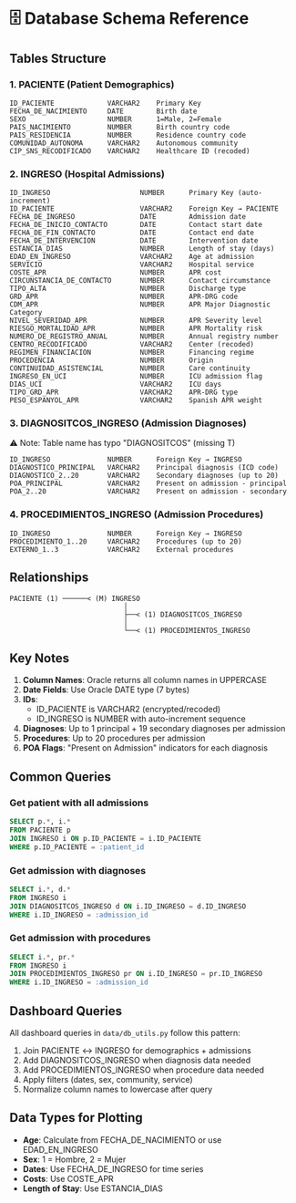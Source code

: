 # 🗄️ Database Schema Reference

## Tables Structure

### 1. PACIENTE (Patient Demographics)
```
ID_PACIENTE             VARCHAR2    Primary Key
FECHA_DE_NACIMIENTO     DATE        Birth date
SEXO                    NUMBER      1=Male, 2=Female
PAIS_NACIMIENTO         NUMBER      Birth country code
PAIS_RESIDENCIA         NUMBER      Residence country code
COMUNIDAD_AUTONOMA      VARCHAR2    Autonomous community
CIP_SNS_RECODIFICADO    VARCHAR2    Healthcare ID (recoded)
```

### 2. INGRESO (Hospital Admissions)
```
ID_INGRESO                      NUMBER      Primary Key (auto-increment)
ID_PACIENTE                     VARCHAR2    Foreign Key → PACIENTE
FECHA_DE_INGRESO                DATE        Admission date
FECHA_DE_INICIO_CONTACTO        DATE        Contact start date
FECHA_DE_FIN_CONTACTO           DATE        Contact end date
FECHA_DE_INTERVENCION           DATE        Intervention date
ESTANCIA_DIAS                   NUMBER      Length of stay (days)
EDAD_EN_INGRESO                 VARCHAR2    Age at admission
SERVICIO                        VARCHAR2    Hospital service
COSTE_APR                       NUMBER      APR cost
CIRCUNSTANCIA_DE_CONTACTO       NUMBER      Contact circumstance
TIPO_ALTA                       NUMBER      Discharge type
GRD_APR                         NUMBER      APR-DRG code
CDM_APR                         NUMBER      APR Major Diagnostic Category
NIVEL_SEVERIDAD_APR             NUMBER      APR Severity level
RIESGO_MORTALIDAD_APR           NUMBER      APR Mortality risk
NUMERO_DE_REGISTRO_ANUAL        NUMBER      Annual registry number
CENTRO_RECODIFICADO             VARCHAR2    Center (recoded)
REGIMEN_FINANCIACION            NUMBER      Financing regime
PROCEDENCIA                     NUMBER      Origin
CONTINUIDAD_ASISTENCIAL         NUMBER      Care continuity
INGRESO_EN_UCI                  NUMBER      ICU admission flag
DIAS_UCI                        VARCHAR2    ICU days
TIPO_GRD_APR                    VARCHAR2    APR-DRG type
PESO_ESPANYOL_APR               VARCHAR2    Spanish APR weight
```

### 3. DIAGNOSITCOS_INGRESO (Admission Diagnoses)
⚠️ Note: Table name has typo "DIAGNOSITCOS" (missing T)

```
ID_INGRESO              NUMBER      Foreign Key → INGRESO
DIAGNOSTICO_PRINCIPAL   VARCHAR2    Principal diagnosis (ICD code)
DIAGNOSTICO_2..20       VARCHAR2    Secondary diagnoses (up to 20)
POA_PRINCIPAL           VARCHAR2    Present on admission - principal
POA_2..20               VARCHAR2    Present on admission - secondary
```

### 4. PROCEDIMIENTOS_INGRESO (Admission Procedures)
```
ID_INGRESO              NUMBER      Foreign Key → INGRESO
PROCEDIMIENTO_1..20     VARCHAR2    Procedures (up to 20)
EXTERNO_1..3            VARCHAR2    External procedures
```

## Relationships

```
PACIENTE (1) ──────< (M) INGRESO
                            │
                            ├──< (1) DIAGNOSITCOS_INGRESO
                            │
                            └──< (1) PROCEDIMIENTOS_INGRESO
```

## Key Notes

1. **Column Names**: Oracle returns all column names in UPPERCASE
2. **Date Fields**: Use Oracle DATE type (7 bytes)
3. **IDs**: 
   - ID_PACIENTE is VARCHAR2 (encrypted/recoded)
   - ID_INGRESO is NUMBER with auto-increment sequence
4. **Diagnoses**: Up to 1 principal + 19 secondary diagnoses per admission
5. **Procedures**: Up to 20 procedures per admission
6. **POA Flags**: "Present on Admission" indicators for each diagnosis

## Common Queries

### Get patient with all admissions
```sql
SELECT p.*, i.*
FROM PACIENTE p
JOIN INGRESO i ON p.ID_PACIENTE = i.ID_PACIENTE
WHERE p.ID_PACIENTE = :patient_id
```

### Get admission with diagnoses
```sql
SELECT i.*, d.*
FROM INGRESO i
JOIN DIAGNOSITCOS_INGRESO d ON i.ID_INGRESO = d.ID_INGRESO
WHERE i.ID_INGRESO = :admission_id
```

### Get admission with procedures
```sql
SELECT i.*, pr.*
FROM INGRESO i
JOIN PROCEDIMIENTOS_INGRESO pr ON i.ID_INGRESO = pr.ID_INGRESO
WHERE i.ID_INGRESO = :admission_id
```

## Dashboard Queries

All dashboard queries in `data/db_utils.py` follow this pattern:

1. Join PACIENTE ↔ INGRESO for demographics + admissions
2. Add DIAGNOSITCOS_INGRESO when diagnosis data needed
3. Add PROCEDIMIENTOS_INGRESO when procedure data needed
4. Apply filters (dates, sex, community, service)
5. Normalize column names to lowercase after query

## Data Types for Plotting

- **Age**: Calculate from FECHA_DE_NACIMIENTO or use EDAD_EN_INGRESO
- **Sex**: 1 = Hombre, 2 = Mujer
- **Dates**: Use FECHA_DE_INGRESO for time series
- **Costs**: Use COSTE_APR
- **Length of Stay**: Use ESTANCIA_DIAS
